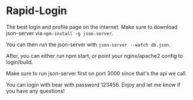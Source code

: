 # Rapid-Login

The best login and profile page on the internet. Make sure to download json-server via `npm-install -g json-server`. 

You can then run the json-server with `json-server --watch db.json`. 

After, you can either run npm start, or point your nginx/apache2 config to login/build. 

Make sure to run json-server first on port 3000 since that's the api we call. 

You can login with bear with password 123456. Enjoy and let me know if you have any questions!



